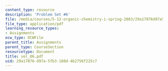 ```yaml
---
content_type: resource
description: 'Problem Set #6'
file: /media/courses/5-12-organic-chemistry-i-spring-2003/29a17076d97a5fb3188d4b2756f225c7_sol_06.pdf
file_type: application/pdf
learning_resource_types:
- Assignments
ocw_type: OCWFile
parent_title: Assignments
parent_type: CourseSection
resourcetype: Document
title: sol_06.pdf
uid: 29a17076-d97a-5fb3-188d-4b2756f225c7
---
```


